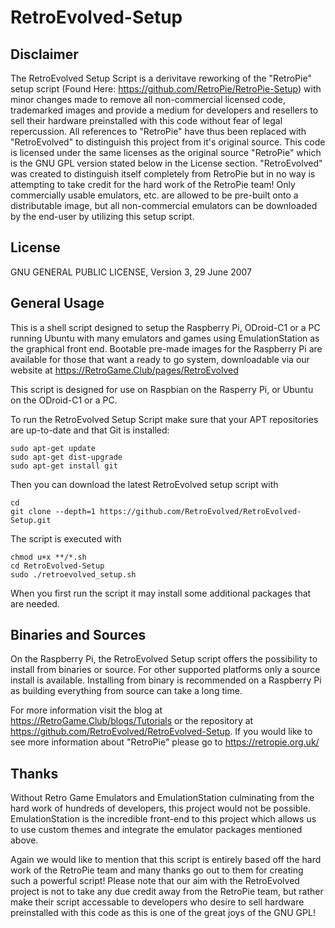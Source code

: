 RetroEvolved-Setup
==============

Disclaimer
------------

The RetroEvolved Setup Script is a derivitave reworking of the "RetroPie" setup script (Found Here: https://github.com/RetroPie/RetroPie-Setup) with minor changes made to remove all non-commercial licensed code, trademarked images and provide a medium for developers and resellers to sell their hardware preinstalled with this code without fear of legal repercussion. All references to "RetroPie" have thus been replaced with "RetroEvolved" to distinguish this project from it's original source. This code is licensed under the same licenses as the original source "RetroPie" which is the GNU GPL version stated below in the License section. "RetroEvolved" was created to distinguish itself completely from RetroPie but in no way is attempting to take credit for the hard work of the RetroPie team! Only commercially usable emulators, etc. are allowed to be pre-built onto a distributable image, but all non-commercial emulators can be downloaded by the end-user by utilizing this setup script.

License
-------------

GNU GENERAL PUBLIC LICENSE, Version 3, 29 June 2007

General Usage
-------------

This is a shell script designed to setup the Raspberry Pi, ODroid-C1 or a PC running Ubuntu with many emulators and games using EmulationStation as the graphical front end. Bootable pre-made images for the Raspberry Pi are available for those that want a ready to go system, downloadable via our website at https://RetroGame.Club/pages/RetroEvolved

This script is designed for use on Raspbian on the Rasperry Pi, or Ubuntu on the ODroid-C1 or a PC.

To run the RetroEvolved Setup Script make sure that your APT repositories are up-to-date and that Git is installed:

```shell
sudo apt-get update
sudo apt-get dist-upgrade
sudo apt-get install git
```

Then you can download the latest RetroEvolved setup script with

```shell
cd
git clone --depth=1 https://github.com/RetroEvolved/RetroEvolved-Setup.git
```

The script is executed with 

```shell
chmod u+x **/*.sh
cd RetroEvolved-Setup
sudo ./retroevolved_setup.sh
```

When you first run the script it may install some additional packages that are needed.

Binaries and Sources
--------------------

On the Raspberry Pi, the RetroEvolved Setup script offers the possibility to install from binaries or source. For other supported platforms only a source install is available. Installing from binary is recommended on a Raspberry Pi as building everything from source can take a long time.

For more information visit the blog at https://RetroGame.Club/blogs/Tutorials or the repository at https://github.com/RetroEvolved/RetroEvolved-Setup. If you would like to see more information about "RetroPie" please go to https://retropie.org.uk/


Thanks
------

Without Retro Game Emulators and EmulationStation culminating from the hard work of hundreds of developers, this project would not be possible. EmulationStation is the incredible front-end to this project which allows us to use custom themes and integrate the emulator packages mentioned above.

Again we would like to mention that this script is entirely based off the hard work of the RetroPie team and many thanks go out to them for creating such a powerful script! Please note that our aim with the RetroEvolved project is not to take any due credit away from the RetroPie team, but rather make their script accessable to developers who desire to sell hardware preinstalled with this code as this is one of the great joys of the GNU GPL!
